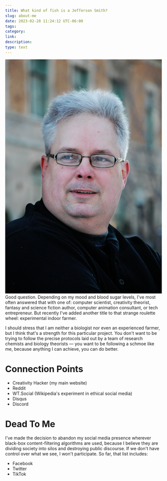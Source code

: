 ```yaml
---
title: What kind of fish is a Jefferson Smith?
slug: about-me
date: 2023-02-28 11:24:12 UTC-06:00
tags: 
category: 
link: 
description: 
type: text
---
```


<img src="/images/Jeff-Headshot.jpg" class="float-right col-md-4"></img>
Good question. Depending on my mood and blood sugar levels, I've most often answered that with one of: computer scientist, creativity theorist, fantasy and science fiction author, computer animation consultant, or tech entrepreneur. But recently I've added another title to that strange roulette wheel: experimental indoor farmer.

I should stress that I am neither a biologist nor even an experienced farmer, but I think that's a strength for this particular project. You don't want to be trying to follow the precise protocols laid out by a team of research chemists and biology theorists — you want to be following a schmoe like me, because anything I can achieve, you can do better.

# Connection Points

- Creativity Hacker (my main website)
- Reddit
- WT.Social (Wikipedia's experiment in ethical social media)
- Disqus
- Discord

# Dead To Me
I've made the decision to abandon my social media presence wherever black-box content-filtering algorithms are used, because I believe they are dividing society into silos and destroying public discourse. If we don't have control over what we see, I won't participate. So far, that list includes:

- Facebook
- Twitter
- TikTok
